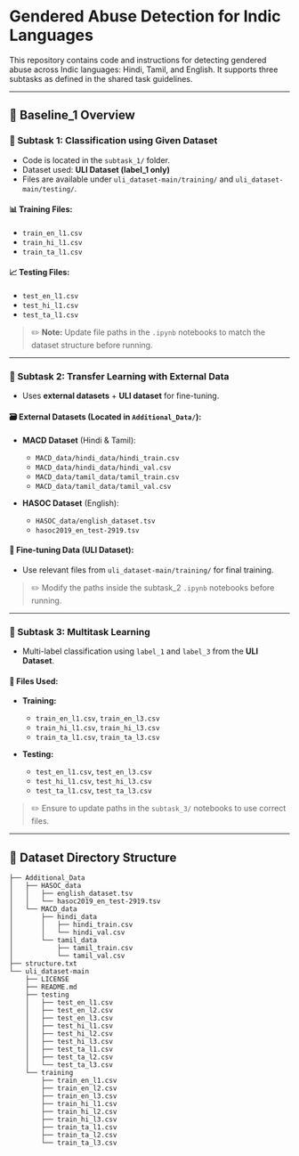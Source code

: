 # Gendered Abuse Detection for Indic Languages

This repository contains code and instructions for detecting gendered abuse across Indic languages: Hindi, Tamil, and English. It supports three subtasks as defined in the shared task guidelines.

---

## 📂 Baseline_1 Overview

### 🔹 Subtask 1: Classification using Given Dataset

- Code is located in the `subtask_1/` folder.
- Dataset used: **ULI Dataset (label_1 only)**
- Files are available under `uli_dataset-main/training/` and `uli_dataset-main/testing/`.

#### 📊 Training Files:
- `train_en_l1.csv`
- `train_hi_l1.csv`
- `train_ta_l1.csv`

#### 📈 Testing Files:
- `test_en_l1.csv`
- `test_hi_l1.csv`
- `test_ta_l1.csv`

> ✏️ **Note:** Update file paths in the `.ipynb` notebooks to match the dataset structure before running.

---

### 🔹 Subtask 2: Transfer Learning with External Data

- Uses **external datasets** + **ULI dataset** for fine-tuning.

#### 🗃 External Datasets (Located in `Additional_Data/`):
- **MACD Dataset** (Hindi & Tamil):
  - `MACD_data/hindi_data/hindi_train.csv`
  - `MACD_data/hindi_data/hindi_val.csv`
  - `MACD_data/tamil_data/tamil_train.csv`
  - `MACD_data/tamil_data/tamil_val.csv`

- **HASOC Dataset** (English):
  - `HASOC_data/english_dataset.tsv`
  - `hasoc2019_en_test-2919.tsv`

#### 🔁 Fine-tuning Data (ULI Dataset):
- Use relevant files from `uli_dataset-main/training/` for final training.

> ✏️ Modify the paths inside the subtask_2 `.ipynb` notebooks before running.

---

### 🔹 Subtask 3: Multitask Learning

- Multi-label classification using `label_1` and `label_3` from the **ULI Dataset**.

#### 🧾 Files Used:
- **Training:**
  - `train_en_l1.csv`, `train_en_l3.csv`
  - `train_hi_l1.csv`, `train_hi_l3.csv`
  - `train_ta_l1.csv`, `train_ta_l3.csv`
  
- **Testing:**
  - `test_en_l1.csv`, `test_en_l3.csv`
  - `test_hi_l1.csv`, `test_hi_l3.csv`
  - `test_ta_l1.csv`, `test_ta_l3.csv`

> ✏️ Ensure to update paths in the `subtask_3/` notebooks to use correct files.

---

## 📁 Dataset Directory Structure

```
├── Additional_Data
│   ├── HASOC_data
│   │   ├── english_dataset.tsv
│   │   └── hasoc2019_en_test-2919.tsv
│   └── MACD_data
│       ├── hindi_data
│       │   ├── hindi_train.csv
│       │   └── hindi_val.csv
│       └── tamil_data
│           ├── tamil_train.csv
│           └── tamil_val.csv
├── structure.txt
└── uli_dataset-main
    ├── LICENSE
    ├── README.md
    ├── testing
    │   ├── test_en_l1.csv
    │   ├── test_en_l2.csv
    │   ├── test_en_l3.csv
    │   ├── test_hi_l1.csv
    │   ├── test_hi_l2.csv
    │   ├── test_hi_l3.csv
    │   ├── test_ta_l1.csv
    │   ├── test_ta_l2.csv
    │   └── test_ta_l3.csv
    └── training
        ├── train_en_l1.csv
        ├── train_en_l2.csv
        ├── train_en_l3.csv
        ├── train_hi_l1.csv
        ├── train_hi_l2.csv
        ├── train_hi_l3.csv
        ├── train_ta_l1.csv
        ├── train_ta_l2.csv
        └── train_ta_l3.csv


```